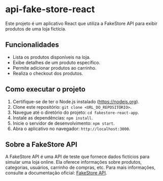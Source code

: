 # api-fake-store-react

Este projeto é um aplicativo React que utiliza a FakeStore API para exibir produtos de uma loja fictícia.

## Funcionalidades

- Lista os produtos disponíveis na loja.
- Exibe detalhes de um produto específico.
- Permite adicionar produtos ao carrinho.
- Realiza o checkout dos produtos.


## Como executar o projeto

1. Certifique-se de ter o Node.js instalado (https://nodejs.org).
2. Clone este repositório: `git clone <URL_DO_REPOSITÓRIO>`.
3. Navegue até o diretório do projeto: `cd fakestore-react-app`.
4. Instale as dependências: `npm install`.
5. Inicie o servidor de desenvolvimento: `npm start`.
6. Abra o aplicativo no navegador: `http://localhost:3000`.

## Sobre a FakeStore API

A FakeStore API é uma API de teste que fornece dados fictícios para simular uma loja online. Ela oferece informações sobre produtos, categorias, usuários, carrinho de compras, etc. Para mais informações, consulte a documentação oficial: [FakeStore API](https://fakestoreapi.com/docs).



